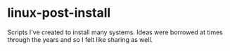 # linux-post-install
Scripts I've created to install many systems. Ideas were borrowed at times through the years and so I felt like sharing as well.
